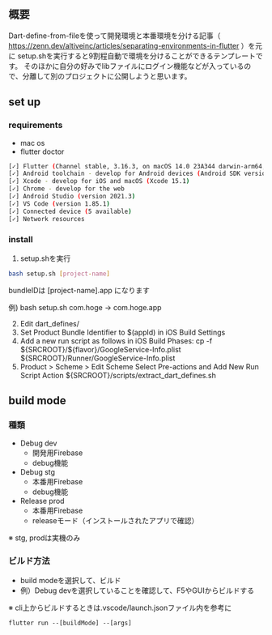 ## 概要
Dart-define-from-fileを使って開発環境と本番環境を分ける記事（ https://zenn.dev/altiveinc/articles/separating-environments-in-flutter ）を元に
setup.shを実行すると9割程自動で環境を分けることができるテンプレートです。
そのほかに自分の好みでlibファイルにログイン機能などが入っているので、分離して別のプロジェクトに公開しようと思います。


## set up
### requirements
- mac os
- flutter doctor
``` bash
[✓] Flutter (Channel stable, 3.16.3, on macOS 14.0 23A344 darwin-arm64, locale ja-JP)
[✓] Android toolchain - develop for Android devices (Android SDK version 32.1.0-rc1)
[✓] Xcode - develop for iOS and macOS (Xcode 15.1)
[✓] Chrome - develop for the web
[✓] Android Studio (version 2021.3)
[✓] VS Code (version 1.85.1)
[✓] Connected device (5 available)
[✓] Network resources
```

### install
1. setup.shを実行
``` bash
bash setup.sh [project-name]
```
bundleIDは [project-name].app になります

例) bash setup.sh com.hoge → com.hoge.app

2. Edit dart_defines/
3. Set Product Bundle Identifier to $(appId) in iOS Build Settings
4. Add a new run script as follows in iOS Build Phases:
    cp -f \${SRCROOT}/\${flavor}/GoogleService-Info.plist \${SRCROOT}/Runner/GoogleService-Info.plist
5. Product > Scheme > Edit Scheme
   Select Pre-actions and Add New Run Script Action
    \${SRCROOT}/scripts/extract_dart_defines.sh

## build mode
### 種類
- Debug dev
  - 開発用Firebase
  - debug機能
- Debug stg
  - 本番用Firebase
  - debug機能
- Release prod
  - 本番用Firebase
  - releaseモード（インストールされたアプリで確認）

※ stg, prodは実機のみ

### ビルド方法
- build modeを選択して、ビルド
- 例）Debug devを選択していることを確認して、F5やGUIからビルドする

※ cli上からビルドするときは.vscode/launch.jsonファイル内を参考に
```
flutter run --[buildMode] --[args]
```
